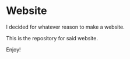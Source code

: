 # Website

I decided for whatever reason to make a website. 

This is the repository for said website.

Enjoy!